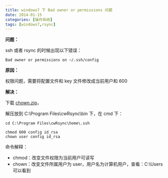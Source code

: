 ```yaml
---
title: windows7 下 Bad owner or permissions 问题
date: 2014-01-15
categories: [操作系统]
tags: [windows7,rsync]
---
```


**问题：**

ssh 或者 rsync 的时候出现以下错误：
```
Bad owner or permissions on ~/.ssh/config
```

**原因：**

权限问题，需要将配置文件和 key 文件修改成当前用户和 600

**解决：**

下载 [chown.zip](/2014/01/15/chown.zip)，

解压放到 C:\Program Files\cwRsync\bin 下，在 cmd 下：

```
cd C:\Program Files\cwRsync\home\.ssh

chmod 600 config id_rsa
chown user config id_rsa
```

命令解释：

* chmod：改变文件权限为当前用户可读写
* chown：改变文件所属用户为 user，用户名为计算机用户，查看：C:\Users 可以看到

